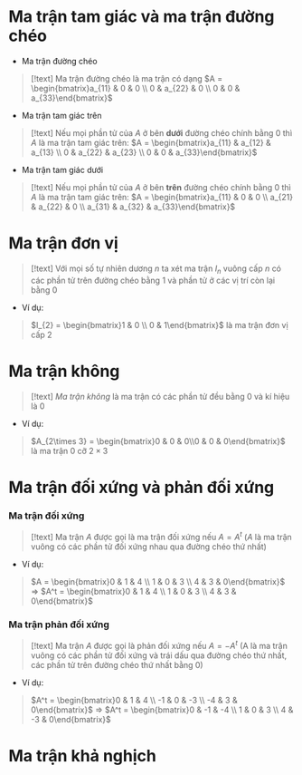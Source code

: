 
# Ma trận tam giác và ma trận đường chéo

- Ma trận đường chéo
>[!text]
>Ma trận đường chéo là ma trận có dạng $A =  \begin{bmatrix}a_{11} & 0 & 0 \\ 0 & a_{22} & 0 \\ 0 & 0 & a_{33}\end{bmatrix}$

- Ma trận tam giác trên
>[!text]
>Nếu mọi phần tử của $A$  ở bên **dưới** đường chéo chính bằng 0 thì $A$ là ma trận tam giác trên: $A =  \begin{bmatrix}a_{11} & a_{12} & a_{13} \\ 0 & a_{22} & a_{23} \\ 0 & 0 & a_{33}\end{bmatrix}$

- Ma trận tam giác dưới
>[!text]
>Nếu mọi phần tử của $A$  ở bên **trên** đường chéo chính bằng 0 thì $A$ là ma trận tam giác trên: $A =  \begin{bmatrix}a_{11} & 0 & 0 \\ a_{21} & a_{22} & 0 \\ a_{31} & a_{32} & a_{33}\end{bmatrix}$

# Ma trận đơn vị

>[!text]
>Với mọi số tự nhiên dương $n$ ta xét ma trận $I_n$  vuông cấp $n$  có các phần tử trên đường chéo bằng 1 và phần tử ở các vị trí còn lại bằng 0

- Ví dụ:
>$I_{2} =  \begin{bmatrix}1 & 0 \\  0 & 1\end{bmatrix}$  là ma trận đơn vị cấp $2$


# Ma trận không

>[!text]
>*Ma trận không*  là ma trận có các phần tử đều bằng 0 và kí hiệu là $0$

- Ví dụ:
>$A_{2\times 3} =  \begin{bmatrix}0 & 0 & 0\\0 & 0 & 0\end{bmatrix}$  là ma trận $0$ cỡ $2\times 3$


# Ma trận đối xứng và phản đối xứng

### Ma trận đối xứng

>[!text]
>Ma trận $A$  được gọi là ma trận đối xứng nếu $A = A^t$ ($A$  là ma trận vuông có các phần tử đối xứng nhau qua đường chéo thứ nhất)

- Ví dụ:
>$A =  \begin{bmatrix}0 & 1 & 4 \\ 1 & 0 & 3 \\ 4 & 3 & 0\end{bmatrix}$ $\Rightarrow$ $A^t =  \begin{bmatrix}0 & 1 & 4 \\ 1 & 0 & 3 \\ 4 & 3 & 0\end{bmatrix}$

### Ma trận phản đối xứng

>[!text]
>Ma trận $A$  được gọi là phản đối xứng nếu $A = -A^t$ (A là ma trận vuông có các phần tử đối xứng và trái dấu qua đường chéo thứ nhất, các phần tử trên đường chéo thứ nhất bằng 0)

- Ví dụ:
>$A^t =  \begin{bmatrix}0 & 1 & 4 \\ -1 & 0 & -3 \\ -4 & 3 & 0\end{bmatrix}$ $\Rightarrow$  $A^t =  \begin{bmatrix}0 & -1 & -4 \\ 1 & 0 & 3 \\ 4 & -3 & 0\end{bmatrix}$



# Ma trận khả nghịch

